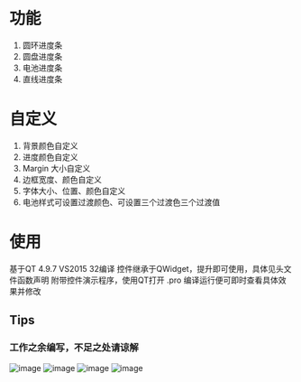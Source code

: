 # 功能
1. 圆环进度条
2. 圆盘进度条
3. 电池进度条
4. 直线进度条

# 自定义
1. 背景颜色自定义
2. 进度颜色自定义
3. Margin 大小自定义
4. 边框宽度、颜色自定义
5. 字体大小、位置、颜色自定义
6. 电池样式可设置过渡颜色、可设置三个过渡色三个过渡值

# 使用
基于QT 4.9.7 VS2015 32编译
控件继承于QWidget，提升即可使用，具体见头文件函数声明
附带控件演示程序，使用QT打开 .pro 编译运行便可即时查看具体效果并修改

## Tips
### 工作之余编写，不足之处请谅解
![image](https://user-images.githubusercontent.com/61071751/148907587-3d6fc89f-2629-4c63-bf62-ca2b6d2edc7d.png)
![image](https://user-images.githubusercontent.com/61071751/148907619-c8c37fbd-fde9-4c04-9ba8-35be17c13862.png)
![image](https://user-images.githubusercontent.com/61071751/148907713-fce969b9-ffe9-49ce-ae6a-3349b88db17e.png)
![image](https://user-images.githubusercontent.com/61071751/148907534-98b49355-8a94-42d9-be99-177b6e4f987d.png)
